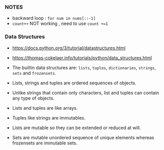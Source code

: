### NOTES
- backward loop : ```for num in nums[::-1]```
- ```count++``` NOT working , need to use ```count +=1```

### Data Structures
- https://docs.python.org/3/tutorial/datastructures.html
- https://thomas-cokelaer.info/tutorials/python/data_structures.html
- The builtin data structures are: ```lists```, ```tuples```, ```dictionaries```, ```strings```, ```sets``` and ```frozensets```.

- Lists, strings and tuples are ordered sequences of objects. 
- Unlike strings that contain only characters, list and tuples can contain any type of objects. 
- Lists and tuples are like arrays. 
- Tuples like strings are immutables. 
- Lists are mutable so they can be extended or reduced at will. 
- Sets are mutable unordered sequence of unique elements whereas frozensets are immutable sets.